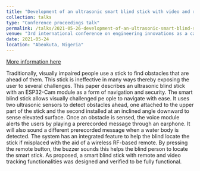 ```yaml
---
title: "Development of an ultrasonic smart blind stick with video and remote tracking"
collection: talks
type: "Conference proceedings talk"
permalink: /talks/2021-05-26-development-of-an-ultrasonic-smart-blind-stick-with-video-and-remote-tracking
venue: "3rd international conference on engineering innovations as a catalyst for rapid economic growth tagged COLENG 2021"
date: 2021-05-24
location: "Abeokuta, Nigeria"
---
```


[More information here](https://www.researchgate.net/publication/356429657_Development_of_an_ultrasonic_smart_blind_stick_with_video_and_remote_tracking)

Traditionally,  visually  impaired people  use  a  stick  to  find obstacles that  are ahead of them. This  stick is  ineffective  in  many ways thereby exposing the user  to  several challenges. This paper describes an ultrasonic blind stick with an ESP32-Cam  module  as  a form of navigation and security. The smart blind stick allows visually challenged pe ople  to navigate with ease. It uses two ultrasonic sensors to detect obstacles ahead, one attached  to the upper part of  the stick and the second installed at an inclined angle downward to sense elevated surface.  Once an obstacle is sensed, the voice  module alerts the users by playing a prerecorded  message  through  an  earphone.  It  will  also  sound  a  different  prerecorded message  when  a  water  body  is detected. The  system  has  an  integrated  feature  to help  the blind locate the  stick  if  misplaced with the aid of a  wireless RF-based remote. By pressing the remote button, the buzzer sounds this helps the blind person to locate the smart stick. As proposed, a  smart  blind  stick  with  remote  and  video  tracking functionalities  was designed and verified to be fully functional. 